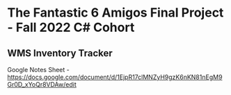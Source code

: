 # The Fantastic 6 Amigos Final Project - Fall 2022 C# Cohort
## WMS Inventory Tracker
Google Notes Sheet - https://docs.google.com/document/d/1EjpR17clMNZyH9gzK6nKN81nEgM9Gr0D_xYoQr8VDAw/edit
